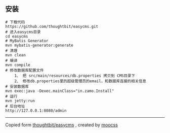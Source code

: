 

## 安装

	# 下载代码
	https://github.com/thoughtbit/easycms.git
	# 进入easycms目录
	cd easycms
	# MyBatis Generator
	mvn mybatis-generator:generate
	# 清理
	mvn clean
	# 编译
	mvn compile
	# 修改数据库配置文件
		1、 把 src/main/resources/db.properties 拷贝到 CMS目录下
		2、 修改db.properties里的超级管理员的email，和数据库连接的相关信息
	# 安装数据库
	mvn exec:java -Dexec.mainClass="in.zamo.Install"
	# 运行
	mvn jetty:run
	# 后台地址
	http://127.0.0.1:8080/admin
****	
Copied form [thoughtbit/easycms](https://github.com/thoughtbit/easycms) , created by [moocss](https://github.com/moocss)